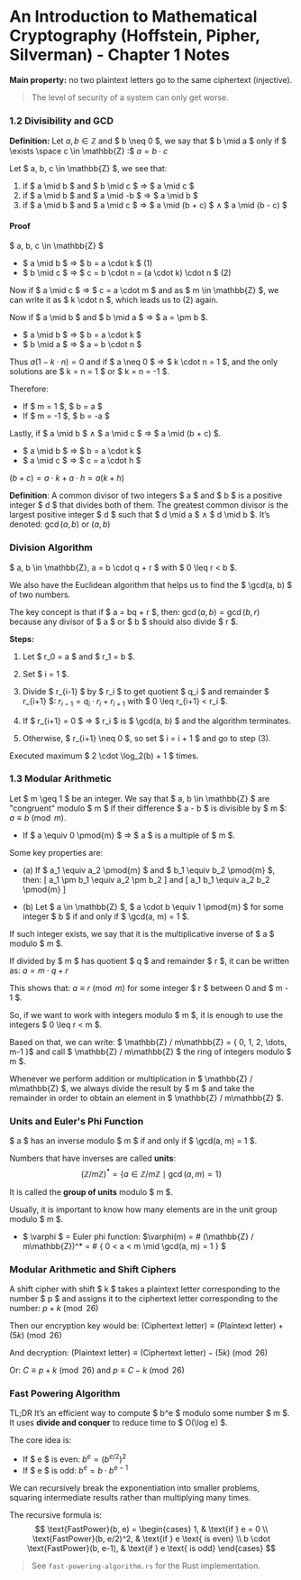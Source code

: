 # An Introduction to Mathematical Cryptography (Hoffstein, Pipher, Silverman) - Chapter 1 Notes

**Main property:** no two plaintext letters go to the same ciphertext (injective).  
> The level of security of a system can only get worse.

### 1.2 Divisibility and GCD

**Definition:** Let $a, b \in \mathbb{Z}$ and $ b \neq 0 $, we say that $ b \mid a $ only if $ \exists \space c \in \mathbb{Z} :$ $a = b \cdot c$

Let $ a, b, c \in \mathbb{Z} $, we see that:
1. if $ a \mid b $ and $ b \mid c $ ⇒ $ a \mid c $
2. if $ a \mid b $ and $ a \mid -b $ ⇒ $ a \mid b $
3. if $ a \mid b $ and $ a \mid c $ ⇒ $ a \mid (b + c) $ ∧ $ a \mid (b - c) $

#### Proof

$ a, b, c \in \mathbb{Z} $

- $ a \mid b $ ⇒ $ b = a \cdot k $  (1)  
- $ b \mid c $ ⇒ $ c = b \cdot n = (a \cdot k) \cdot n $  (2)

Now if $ a \mid c $ ⇒ $ c = a \cdot m $ and as $ m \in \mathbb{Z} $, we can write it as $ k \cdot n $, which leads us to (2) again.

Now if $ a \mid b $ and $ b \mid a $ ⇒ $ a = \pm b $.

- $ a \mid b $ ⇒ $ b = a \cdot k $
- $ b \mid a $ ⇒ $ a = b \cdot n $

Thus $a (1 - k \cdot n) = 0$ and if $ a \neq 0 $ ⇒ $ k \cdot n = 1 $, and the only solutions are $ k = n = 1 $ or $ k = n = -1 $.

Therefore:
- If $ m = 1 $, $ b = a $
- If $ m = -1 $, $ b = -a $

Lastly, if $ a \mid b $ ∧ $ a \mid c $ ⇒ $ a \mid (b + c) $.

- $ a \mid b $ ⇒ $ b = a \cdot k $
- $ a \mid c $ ⇒ $ c = a \cdot h $

$(b + c) = a \cdot k + a \cdot h = a (k + h)$

**Definition**: A common divisor of two integers $ a $ and $ b $ is a positive integer $ d $ that divides both of them. The greatest common divisor is the largest positive integer $ d $ such that $ d \mid a $ ∧ $ d \mid b $. It’s denoted: $\gcd(a, b) \text{ or } (a, b)$

### Division Algorithm

$ a, b \in \mathbb{Z}, a = b \cdot q + r $ with $ 0 \leq r < b $.

We also have the Euclidean algorithm that helps us to find the $ \gcd(a, b) $ of two numbers.

The key concept is that if $ a = bq + r $, then: $\gcd(a, b) = \gcd(b, r)$ because any divisor of $ a $ or $ b $ should also divide $ r $.

**Steps:**
1. Let $ r_0 = a $ and $ r_1 = b $.
2. Set $ i = 1 $.
3. Divide $ r_{i-1} $ by $ r_i $ to get quotient $ q_i $ and remainder $ r_{i+1} $: $r_{i-1} = q_i \cdot r_i + r_{i+1}$ with $ 0 \leq r_{i+1} < r_i $.

4. If $ r_{i+1} = 0 $ ⇒ $ r_i $ is $ \gcd(a, b) $ and the algorithm terminates.
5. Otherwise, $ r_{i+1} \neq 0 $, so set $ i = i + 1 $ and go to step (3).

Executed maximum $ 2 \cdot \log_2(b) + 1 $ times.

### 1.3 Modular Arithmetic

Let $ m \geq 1 $ be an integer. We say that $ a, b \in \mathbb{Z} $ are "congruent" modulo $ m $ if their difference $ a - b $ is divisible by $ m $: $a \equiv b \pmod{m}$.

- If $ a \equiv 0 \pmod{m} $ ⇒ $ a $ is a multiple of $ m $.

Some key properties are:
- (a) If $ a_1 \equiv a_2 \pmod{m} $ and $ b_1 \equiv b_2 \pmod{m} $, then:
  \[ a_1 \pm b_1 \equiv a_2 \pm b_2 \]
  and
  \[ a_1 b_1 \equiv a_2 b_2 \pmod{m} \]

- (b) Let $ a \in \mathbb{Z} $, $ a \cdot b \equiv 1 \pmod{m} $ for some integer $ b $ if and only if $ \gcd(a, m) = 1 $.

If such integer exists, we say that it is the multiplicative inverse of $ a $ modulo $ m $.

If divided by $ m $ has quotient $ q $ and remainder $ r $, it can be written as: $a = m \cdot q + r$

This shows that: $a \equiv r \pmod{m}$ for some integer $ r $ between 0 and $ m - 1 $.

So, if we want to work with integers modulo $ m $, it is enough to use the integers $ 0 \leq r < m $.

Based on that, we can write:
$ \mathbb{Z} / m\mathbb{Z} = \{ 0, 1, 2, \dots, m-1 \}$ and call $ \mathbb{Z} / m\mathbb{Z} $ the ring of integers modulo $ m $.

Whenever we perform addition or multiplication in $ \mathbb{Z} / m\mathbb{Z} $, we always divide the result by $ m $ and take the remainder in order to obtain an element in $ \mathbb{Z} / m\mathbb{Z} $.

### Units and Euler's Phi Function

$ a $ has an inverse modulo $ m $ if and only if $ \gcd(a, m) = 1 $.

Numbers that have inverses are called **units**:
$$ (\mathbb{Z} / m\mathbb{Z})^* = \{ a \in \mathbb{Z} / m\mathbb{Z} \mid \gcd(a, m) = 1 \} $$

It is called the **group of units** modulo $ m $.

Usually, it is important to know how many elements are in the unit group modulo $ m $.

- $ \varphi $ = Euler phi function: $\varphi(m) = \# (\mathbb{Z} / m\mathbb{Z})^* = \# \{ 0 < a < m \mid \gcd(a, m) = 1 \} $

### Modular Arithmetic and Shift Ciphers

A shift cipher with shift $ k $ takes a plaintext letter corresponding to the number $ p $ and assigns it to the ciphertext letter corresponding to the number: $p + k \pmod{26}$

Then our encryption key would be:
$(\text{Ciphertext letter}) \equiv (\text{Plaintext letter}) + (5k) \pmod{26}$

And decryption:
$(\text{Plaintext letter}) \equiv (\text{Ciphertext letter}) - (5k) \pmod{26}$

Or:
$C \equiv p + k \pmod{26}$
and
$p \equiv C - k \pmod{26}$

### Fast Powering Algorithm

TL;DR It’s an efficient way to compute $ b^e $ modulo some number $ m $. It uses **divide and conquer** to reduce time to $ O(\log e) $.

The core idea is:
- If $ e $ is even:
  $b^e = (b^{e/2})^2$
- If $ e $ is odd:
  $b^e = b \cdot b^{e-1}$

We can recursively break the exponentiation into smaller problems, squaring intermediate results rather than multiplying many times.

The recursive formula is:
$$
\text{FastPower}(b, e) =
\begin{cases}
1, & \text{if } e = 0 \\
\text{FastPower}(b, e/2)^2, & \text{if } e \text{ is even} \\
b \cdot \text{FastPower}(b, e-1), & \text{if } e \text{ is odd}
\end{cases}
$$

> See `fast-powering-algorithm.rs` for the Rust implementation.